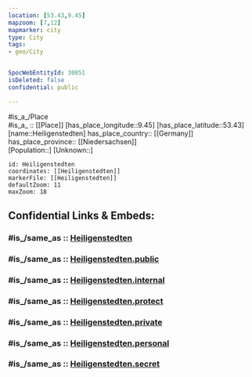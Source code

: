 ```yaml
---
location: [53.43,9.45] 
mapzoom: [7,12] 
mapmarker: city 
type: City
tags:
- geo/City


SpocWebEntityId: 30851
isDeleted: false
confidential: public

---
```

#is_a_/Place  
#is_a_ :: [[Place]] 
[has_place_longitude::9.45] 
[has_place_latitude::53.43] 
[name::Heiligenstedten] 
has_place_country:: [[Germany]]  
has_place_province:: [[Niedersachsen]]  
[Population::] 
[Unknown::] 


```leaflet
id: Heiligenstedten
coordinates: [[Heiligenstedten]] 
markerFile: [[Heiligenstedten]] 
defaultZoom: 11 
maxZoom: 18
```


## Confidential Links & Embeds: 

### #is_/same_as :: [Heiligenstedten](/_Standards/Earth/Continent/Europe/Europe~Central/Germany/Germany~West/Niedersachsen/counties~Niedersachsen/Stade/cities~Stade/Harsefeld/Heiligenstedten.md) 

### #is_/same_as :: [Heiligenstedten.public](/_public/Earth/Continent/Europe/Europe~Central/Germany/Germany~West/Niedersachsen/counties~Niedersachsen/Stade/cities~Stade/Harsefeld/Heiligenstedten.public.md) 

### #is_/same_as :: [Heiligenstedten.internal](/_internal/Earth/Continent/Europe/Europe~Central/Germany/Germany~West/Niedersachsen/counties~Niedersachsen/Stade/cities~Stade/Harsefeld/Heiligenstedten.internal.md) 

### #is_/same_as :: [Heiligenstedten.protect](/_protect/Earth/Continent/Europe/Europe~Central/Germany/Germany~West/Niedersachsen/counties~Niedersachsen/Stade/cities~Stade/Harsefeld/Heiligenstedten.protect.md) 

### #is_/same_as :: [Heiligenstedten.private](/_private/Earth/Continent/Europe/Europe~Central/Germany/Germany~West/Niedersachsen/counties~Niedersachsen/Stade/cities~Stade/Harsefeld/Heiligenstedten.private.md) 

### #is_/same_as :: [Heiligenstedten.personal](/_personal/Earth/Continent/Europe/Europe~Central/Germany/Germany~West/Niedersachsen/counties~Niedersachsen/Stade/cities~Stade/Harsefeld/Heiligenstedten.personal.md) 

### #is_/same_as :: [Heiligenstedten.secret](/_secret/Earth/Continent/Europe/Europe~Central/Germany/Germany~West/Niedersachsen/counties~Niedersachsen/Stade/cities~Stade/Harsefeld/Heiligenstedten.secret.md)

